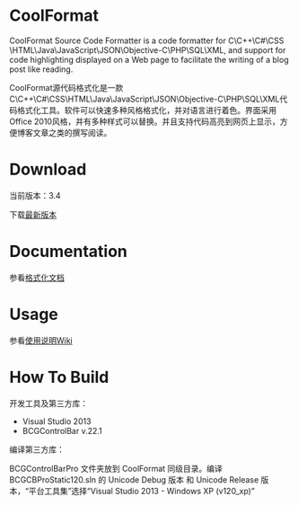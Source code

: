 CoolFormat
==========
CoolFormat Source Code Formatter is a code formatter for C\C++\C#\CSS \HTML\Java\JavaScript\JSON\Objective-C\PHP\SQL\XML, and support for code highlighting displayed on a Web page to facilitate the writing of a blog post like reading.

CoolFormat源代码格式化是一款C\C++\C#\CSS\HTML\Java\JavaScript\JSON\Objective-C\PHP\SQL\XML代码格式化工具。软件可以快速多种风格格式化，并对语言进行着色。界面采用Office 2010风格，并有多种样式可以替换。并且支持代码高亮到网页上显示，方便博客文章之类的撰写阅读。

# Download #
当前版本：3.4

下载[最新版本](https://sourceforge.net/projects/coolformat/files/Release/)

# Documentation #
参看[格式化文档](http://akof1314.github.io/CoolFormat/doc/index.html)

# Usage #
参看[使用说明Wiki](https://github.com/akof1314/CoolFormat/wiki)

# How To Build #
开发工具及第三方库：

- Visual Studio 2013
- BCGControlBar v.22.1

编译第三方库：

BCGControlBarPro 文件夹放到 CoolFormat 同级目录。编译 BCGCBProStatic120.sln 的 Unicode Debug 版本 和 Unicode Release 版本，“平台工具集”选择“Visual Studio 2013 - Windows XP (v120_xp)”
